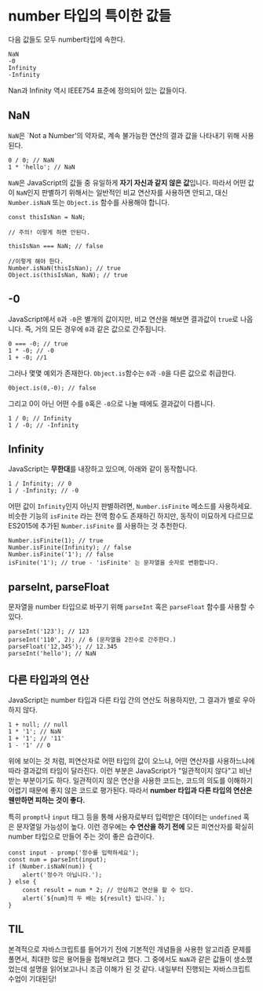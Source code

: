 # number 타입의 특이한 값들

다음 값들도 모두 number타입에 속한다.
```
NaN
-0
Infinity
-Infinity
```

Nan과 Infinity 역시 IEEE754 표준에 정의되어 있는 값들이다.

## NaN

`NaN`은 `Not a Number'의 약자로, 계속 불가능한 연산의 결과 값을 나타내기 위해 사용된다. 

```
0 / 0; // NaN
1 * 'hello'; // NaN
```

`NaN`은 JavaScript의 값들 중 유일하게 **자기 자신과 같지 않은 값**입니다. 따라서 어떤 값이 `NaN`인지 판별하기 위해서는 일반적인 비교 연산자를 사용하면 안되고, 대신 `Number.isNaN` 또는 `Object.is` 함수를 사용해야 합니다. 

```
const thisIsNan = NaN;

// 주의! 이렇게 하면 안된다. 

thisIsNan === NaN; // false

//이렇게 해야 한다. 
Number.isNaN(thisIsNan); // true
Object.is(thisIsNan, NaN); // true
``` 

## -0

JavaScript에서 `0`과 `-0`은 별개의 값이지만, 비교 연산을 해보면 결과값이 `true`로 나옵니다. 즉, 거의 모든 경우에 `0`과 같은 값으로 간주됩니다. 

```
0 === -0; // true
1 * -0; // -0
1 + -0; //1 
``` 

그러나 몇몇 예외가 존재한다. `Object.is`함수는 `0`과 `-0`을 다른 값으로 취급한다. 

```
0bject.is(0,-0); // false
```

그리고 0이 아닌 어떤 수를 `0`혹은 `-0`으로 나눌 때에도 결과값이 다릅니다. 

```
1 / 0; // Infinity
1 / -0; // -Infinity
```

## Infinity

JavaScript는 **무한대**를 내장하고 있으며, 아래와 같이 동작합니다. 

```
1 / Infinity; // 0
1 / -Infinity; // -0
```

어떤 값이 `Infinity`인지 아닌지 판별하려면, `Number.isFinite` 메소드를 사용하세요. 비슷한 기능의 `isFinite` 라는 전역 함수도 존재하긴 하지만, 동작이 미묘하게 다르므로 ES2015에 추가된 `Number.isFinite` 를 사용하는 것 추천한다.

```
Number.isFinite(1); // true
Number.isFinite(Infinity); // false
Number.isFinite('1'); // false
isFinite('1'); // true - 'isFinite' 는 문자열을 숫자로 변환합니다.
``` 

## parselnt, parseFloat

문자열을 number 타입으로 바꾸기 위해 `parseInt` 혹은 `parseFloat` 함수를 사용할 수 있다.

```
parseInt('123'); // 123
parseInt('110', 2); // 6 (문자열을 2진수로 간주한다.)
parseFloat('12,345'); // 12.345
parseInt('hello'); // NaN
```

## 다른 타입과의 연산

JavaScript는 number 타입과 다른 타입 간의 연산도 허용하지만, 그 결과가 별로 우아하지 않다.

```
1 + null; // null
1 * '1'; // NaN
1 + '1'; // '11'
1 - '1' // 0
```

위에 보이는 것 처럼, 피연산자로 어떤 타입의 값이 오느냐, 어떤 연산자를 사용하느냐에 따라 결과값의 타임이 달라진다. 이런 부분은 JavaScript가 "일관적이지 않다"고 비난받는 부분이기도 하다. 일관적이지 않은 연산을 사용한 코드는, 코드의 의도를 이해하기 어렵기 때문에 좋지 않은 코드로 평가된다. 따라서 **number 타입과 다른 타입의 연산은 웬만하면 피하는 것이 좋다.**

특히 `prompt`나 `input` 태그 등을 통해 사용자로부터 입력받은 데이터는 `undefined` 혹은 문자열일 가능성이 높다. 이런 경우에는 **수 연산을 하기 전에** 모든 피연산자를 확실히 number 타입으로 만들어 주는 것이 좋은 습관이다. 

```
const input - promp('정수를 입력하세요');
const num = parseInt(input);
if (Number.isNaN(num)) {
	alert('정수가 아닙니다.');
} else {
	const result = num * 2; // 안심하고 연산을 할 수 있다.
	alert(`${num}의 두 배는 ${result} 입니다.`);
}
```

## TIL

본격적으로 자바스크립트를 들어가기 전에 기본적인 개념들을 사용한 알고리즘 문제를 풀면서, 최대한 많은 용어들을 접해보려고 했다. 그 중에서도 `NaN`과 같은 값들이 생소했었는데 설명을 읽어보고나니 조금 이해가 된 것 같다. 내일부터 진행되는 자바스크립트 수업이 기대된당!
